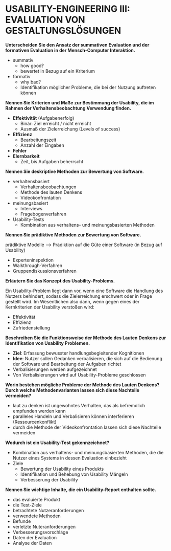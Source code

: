 # USABILITY-ENGINEERING III: EVALUATION VON GESTALTUNGSLÖSUNGEN

**Unterscheiden Sie den Ansatz der summativen Evaluation und der formativen Evaluation in der Mensch-Computer Interaktion.**

* summativ
    - how good? 
    - bewertet in Bezug auf ein Kriterium
* formativ
  - why bad?
  - Identifikation möglicher Probleme, die bei der Nutzung auftreten können

**Nennen Sie Kriterien und Maße zur Bestimmung der Usability, die im Rahmen der Verhaltensbeobachtung Verwendung finden.**

- **Effektivität** (Aufgabenerfolg)
  - Binär: Ziel erreicht / nicht erreicht
  - Ausmaß der Zielerreichung (Levels of success)
- **Effizienz**
  - Bearbeitungszeit
  - Anzahl der Eingaben
- **Fehler**
- **Elernbarkeit**
  - Zeit, bis Aufgaben beherrscht

**Nennen Sie deskriptive Methoden zur Bewertung von Software.**

- verhaltensbasiert
  - Verhaltensbeobachtungen
  - Methode des lauten Denkens
  - Videokonfrontation
- meinungsbasiert
  - Interviews
  - Fragebogenverfahren
- Usability-Tests
  - Kombination aus verhaltens- und meinungsbasierten Methoden

**Nennen Sie prädiktive Methoden zur Bewertung von Software.**

prädiktive Modelle --> Prädiktion auf die Güte einer Software (in Bezug auf Usability)

* Experteninspektion
* Walkthrough-Verfahren
* Gruppendiskussionsverfahren

**Erläutern Sie das Konzept des Usability-Problems.**

Ein Usability-Problem liegt dann vor, wenn eine Software die Handlung des Nutzers behindert, sodass die Zielerreichung erschwert oder in Frage gestellt wird. Im Wesentlichen also dann, wenn gegen eines der Kernkriterien der Usability verstoßen wird:

- Effektivität
- Effizienz
- Zufriedenstellung

**Beschreiben Sie die Funktionsweise der Methode des Lauten Denkens zur Identifikation von Usability Problemen.** 

- **Ziel**: Erfassung bewusster handlungsbegleitender Kognitionen
- **Idee**: Nutzer sollen Gedanken verbalisieren, die sich auf die Bedienung der Software und Bearbeitung der Aufgaben richtet
- Verbalisierungen werden aufgezeichnet
- Von Verbalisierungen wird auf Usability-Probleme geschlossen

**Worin bestehen mögliche Probleme der Methode des Lauten Denkens? Durch welche Methodenvarianten lassen sich diese Nachteile vermeiden?**

- laut zu denken ist ungewohntes Verhalten, das als befremdlich empfunden werden kann
- paralleles Handeln und Verbalisieren können interferieren (Ressourcenkonflikt)
- durch die Methode der Videokonfrontation lassen sich diese Nachteile vermeiden

**Wodurch ist ein Usability-Test gekennzeichnet?**

- Kombination aus verhaltens- und meinungsbasierten Methoden, die die Nutzer eines Systems in dessen Evaluation einbezieht
- Ziele
  - Bewertung der Usability eines Produkts
  - Identifikation und Behebung von Usability Mängeln
  - Verbesserung der Usability

**Nennen Sie wichtige Inhalte, die ein Usability-Report enthalten sollte.**

- das evaluierte Produkt
- die Test-Ziele
- betrachtete Nutzeranforderungen
- verwendete Methoden
- Befunde
- verletzte Nuteranforderungen
- Verbesserungsvorschläge
- Daten der Evaluation
- Analyse der Daten
